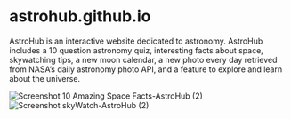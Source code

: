 # astrohub.github.io
AstroHub is an interactive website dedicated to astronomy. AstroHub includes a 10 question astronomy quiz, interesting facts about space, skywatching tips, a new moon calendar, a new photo every day retrieved from NASA’s daily astronomy photo API, and a feature to explore and learn about the universe.

![Screenshot 10 Amazing Space Facts-AstroHub (2)](https://user-images.githubusercontent.com/82784152/140583921-a924f1be-ed31-4f17-82d5-dcb454c46418.png)
![Screenshot skyWatch-AstroHub (2)](https://user-images.githubusercontent.com/82784152/140583923-0ce3e904-d1aa-4eb0-9dff-5214b0514349.png)

